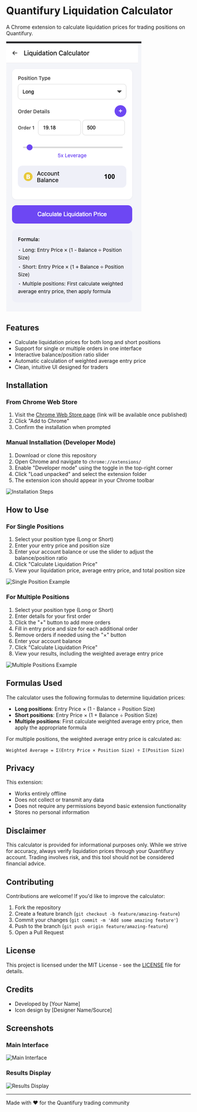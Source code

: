 # Quantifury Liquidation Calculator

A Chrome extension to calculate liquidation prices for trading positions on Quantifury.

![Quantifury Liquidation Calculator](screenshots/main-interface.png)

## Features

- Calculate liquidation prices for both long and short positions
- Support for single or multiple orders in one interface
- Interactive balance/position ratio slider
- Automatic calculation of weighted average entry price
- Clean, intuitive UI designed for traders

## Installation

### From Chrome Web Store

1. Visit the [Chrome Web Store page](#) (link will be available once published)
2. Click "Add to Chrome"
3. Confirm the installation when prompted

### Manual Installation (Developer Mode)

1. Download or clone this repository
2. Open Chrome and navigate to `chrome://extensions/`
3. Enable "Developer mode" using the toggle in the top-right corner
4. Click "Load unpacked" and select the extension folder
5. The extension icon should appear in your Chrome toolbar

![Installation Steps](screenshots/installation.png)

## How to Use

### For Single Positions

1. Select your position type (Long or Short)
2. Enter your entry price and position size
3. Enter your account balance or use the slider to adjust the balance/position ratio
4. Click "Calculate Liquidation Price"
5. View your liquidation price, average entry price, and total position size

![Single Position Example](screenshots/single-position.png)

### For Multiple Positions

1. Select your position type (Long or Short)
2. Enter details for your first order
3. Click the "+" button to add more orders
4. Fill in entry price and size for each additional order
5. Remove orders if needed using the "×" button
6. Enter your account balance
7. Click "Calculate Liquidation Price"
8. View your results, including the weighted average entry price

![Multiple Positions Example](screenshots/multiple-positions.png)

## Formulas Used

The calculator uses the following formulas to determine liquidation prices:

- **Long positions**: Entry Price × (1 - Balance ÷ Position Size)
- **Short positions**: Entry Price × (1 + Balance ÷ Position Size)
- **Multiple positions**: First calculate weighted average entry price, then apply the appropriate formula

For multiple positions, the weighted average entry price is calculated as:
```
Weighted Average = Σ(Entry Price × Position Size) ÷ Σ(Position Size)
```

## Privacy

This extension:
- Works entirely offline
- Does not collect or transmit any data
- Does not require any permissions beyond basic extension functionality
- Stores no personal information

## Disclaimer

This calculator is provided for informational purposes only. While we strive for accuracy, always verify liquidation prices through your Quantifury account. Trading involves risk, and this tool should not be considered financial advice.

## Contributing

Contributions are welcome! If you'd like to improve the calculator:

1. Fork the repository
2. Create a feature branch (`git checkout -b feature/amazing-feature`)
3. Commit your changes (`git commit -m 'Add some amazing feature'`)
4. Push to the branch (`git push origin feature/amazing-feature`)
5. Open a Pull Request

## License

This project is licensed under the MIT License - see the [LICENSE](LICENSE) file for details.

## Credits

- Developed by [Your Name]
- Icon design by [Designer Name/Source]

## Screenshots

### Main Interface
![Main Interface](screenshots/main-view.png)

### Results Display
![Results Display](screenshots/results-view.png)

---

Made with ♥ for the Quantifury trading community
